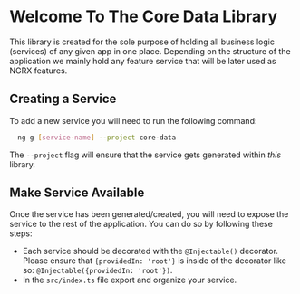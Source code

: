 # Welcome To The Core Data Library

This library is created for the sole purpose of holding all business logic (services) of any given app in one place. Depending on the structure of the application we mainly hold any feature service that will be later used as NGRX features.

## Creating a Service

To add a new service you will need to run the following command:

```sh
  ng g [service-name] --project core-data
```

The `--project` flag will ensure that the service gets generated within _this_ library.

## Make Service Available

Once the service has been generated/created, you will need to expose the service to the rest of the application. You can do so by following these steps:

- Each service should be decorated with the `@Injectable()` decorator. Please ensure that `{providedIn: 'root'}` is inside of the decorator like so: `@Injectable({providedIn: 'root'})`.
- In the `src/index.ts` file export and organize your service.
